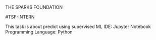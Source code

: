 THE SPARKS FOUNDATION

#TSF-INTERN

This task is about predict using supervised ML
IDE: Jupyter Notebook
Programming Language: Python
